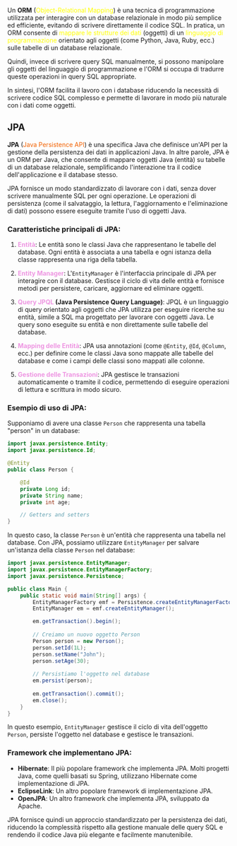 Un **ORM** (<span style="color:rgb(255, 255, 0)">Object-Relational Mapping</span>) è una tecnica di programmazione utilizzata per interagire con un database relazionale in modo più semplice ed efficiente, evitando di scrivere direttamente il codice SQL. In pratica, un ORM consente di <span style="color:rgb(255, 255, 0)">mappare le strutture dei dati</span> (oggetti) di un <span style="color:rgb(255, 255, 0)">linguaggio di programmazione</span> orientato agli oggetti (come Python, Java, Ruby, ecc.) sulle tabelle di un database relazionale.

Quindi, invece di scrivere query SQL manualmente, si possono manipolare gli oggetti del linguaggio di programmazione e l'ORM si occupa di tradurre queste operazioni in query SQL appropriate.

In sintesi, l'ORM facilita il lavoro con i database riducendo la necessità di scrivere codice SQL complesso e permette di lavorare in modo più naturale con i dati come oggetti.

## JPA 

**JPA** (<span style="color:rgb(242, 98, 2)">Java Persistence API</span>) è una specifica Java che definisce un'API per la gestione della persistenza dei dati in applicazioni Java. In altre parole, JPA è un ORM per Java, che consente di mappare oggetti Java (entità) su tabelle di un database relazionale, semplificando l'interazione tra il codice dell'applicazione e il database stesso.

JPA fornisce un modo standardizzato di lavorare con i dati, senza dover scrivere manualmente SQL per ogni operazione. Le operazioni di persistenza (come il salvataggio, la lettura, l'aggiornamento e l'eliminazione di dati) possono essere eseguite tramite l'uso di oggetti Java.

### Caratteristiche principali di JPA:

1. **<span style="color:rgb(238, 150, 226)">Entità</span>**: Le entità sono le classi Java che rappresentano le tabelle del database. Ogni entità è associata a una tabella e ogni istanza della classe rappresenta una riga della tabella.
    
2. **<span style="color:rgb(238, 150, 226)">Entity</span> <span style="color:rgb(238, 150, 226)">Manager</span>**: L'`EntityManager` è l'interfaccia principale di JPA per interagire con il database. Gestisce il ciclo di vita delle entità e fornisce metodi per persistere, caricare, aggiornare ed eliminare oggetti.
    
3. <span style="color:rgb(238, 150, 226)">**Query JPQL</span> (Java Persistence Query Language)**: JPQL è un linguaggio di query orientato agli oggetti che JPA utilizza per eseguire ricerche su entità, simile a SQL ma progettato per lavorare con oggetti Java. Le query sono eseguite su entità e non direttamente sulle tabelle del database.
    
4. **<span style="color:rgb(238, 150, 226)">Mapping delle Entità</span>**: JPA usa annotazioni (come `@Entity`, `@Id`, `@Column`, ecc.) per definire come le classi Java sono mappate alle tabelle del database e come i campi delle classi sono mappati alle colonne.
    
5. **<span style="color:rgb(238, 150, 226)">Gestione delle Transazioni</span>**: JPA gestisce le transazioni automaticamente o tramite il codice, permettendo di eseguire operazioni di lettura e scrittura in modo sicuro.
    

### Esempio di uso di JPA:

Supponiamo di avere una classe `Person` che rappresenta una tabella "person" in un database:

```java
import javax.persistence.Entity;
import javax.persistence.Id;

@Entity
public class Person {

    @Id
    private Long id;
    private String name;
    private int age;

    // Getters and setters
}
```

In questo caso, la classe `Person` è un'entità che rappresenta una tabella nel database. Con JPA, possiamo utilizzare `EntityManager` per salvare un'istanza della classe `Person` nel database:

```java
import javax.persistence.EntityManager;
import javax.persistence.EntityManagerFactory;
import javax.persistence.Persistence;

public class Main {
    public static void main(String[] args) {
        EntityManagerFactory emf = Persistence.createEntityManagerFactory("myJpaUnit");
        EntityManager em = emf.createEntityManager();

        em.getTransaction().begin();
        
        // Creiamo un nuovo oggetto Person
        Person person = new Person();
        person.setId(1L);
        person.setName("John");
        person.setAge(30);
        
        // Persistiamo l'oggetto nel database
        em.persist(person);
        
        em.getTransaction().commit();
        em.close();
    }
}
```

In questo esempio, `EntityManager` gestisce il ciclo di vita dell'oggetto `Person`, persiste l'oggetto nel database e gestisce le transazioni.

### Framework che implementano JPA:

- **Hibernate**: Il più popolare framework che implementa JPA. Molti progetti Java, come quelli basati su Spring, utilizzano Hibernate come implementazione di JPA.
- **EclipseLink**: Un altro popolare framework di implementazione JPA.
- **OpenJPA**: Un altro framework che implementa JPA, sviluppato da Apache.

JPA fornisce quindi un approccio standardizzato per la persistenza dei dati, riducendo la complessità rispetto alla gestione manuale delle query SQL e rendendo il codice Java più elegante e facilmente manutenibile.